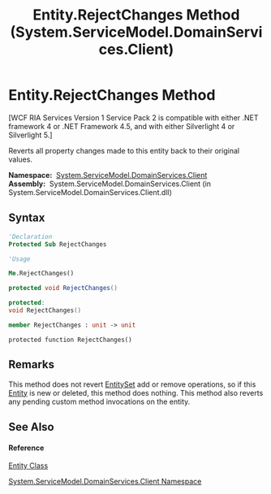 ﻿---
title: Entity.RejectChanges Method  (System.ServiceModel.DomainServices.Client)
TOCTitle: RejectChanges Method
ms:assetid: M:System.ServiceModel.DomainServices.Client.Entity.RejectChanges
ms:mtpsurl: https://msdn.microsoft.com/en-us/library/system.servicemodel.domainservices.client.entity.rejectchanges(v=VS.91)
ms:contentKeyID: 28755079
ms.date: 01/27/2012
mtps_version: v=VS.91
f1_keywords:
- System.ServiceModel.DomainServices.Client.Entity.RejectChanges
dev_langs:
- CSharp
- JScript
- VB
- FSharp
- c++
api_location:
- System.ServiceModel.DomainServices.Client.dll
api_name:
- System.ServiceModel.DomainServices.Client.Entity.RejectChanges
api_type:
- Managed
topic_type:
- apiref
- kbSyntax
product_family_name: VS
ROBOTS: INDEX,FOLLOW
---

# Entity.RejectChanges Method

\[WCF RIA Services Version 1 Service Pack 2 is compatible with either .NET framework 4 or .NET Framework 4.5, and with either Silverlight 4 or Silverlight 5.\]

Reverts all property changes made to this entity back to their original values.

**Namespace:**  [System.ServiceModel.DomainServices.Client](ff422479\(v=vs.91\).md)  
**Assembly:**  System.ServiceModel.DomainServices.Client (in System.ServiceModel.DomainServices.Client.dll)

## Syntax

``` vb
'Declaration
Protected Sub RejectChanges
```

``` vb
'Usage

Me.RejectChanges()
```

``` csharp
protected void RejectChanges()
```

``` c++
protected:
void RejectChanges()
```

``` fsharp
member RejectChanges : unit -> unit 
```

``` jscript
protected function RejectChanges()
```

## Remarks

This method does not revert [EntitySet](ff423164\(v=vs.91\).md) add or remove operations, so if this [Entity](ff422907\(v=vs.91\).md) is new or deleted, this method does nothing. This method also reverts any pending custom method invocations on the entity.

## See Also

#### Reference

[Entity Class](ff422907\(v=vs.91\).md)

[System.ServiceModel.DomainServices.Client Namespace](ff422479\(v=vs.91\).md)

